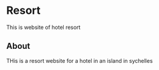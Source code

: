 # Resort
This is website of hotel resort
## About
THis is a resort website for a hotel in an island in sychelles
